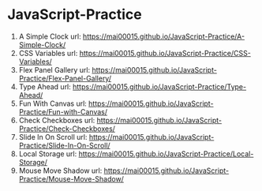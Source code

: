 # JavaScript-Practice
1. A Simple Clock url: https://mai00015.github.io/JavaScript-Practice/A-Simple-Clock/
2. CSS Variables url: https://mai00015.github.io/JavaScript-Practice/CSS-Variables/
3. Flex Panel Gallery url: https://mai00015.github.io/JavaScript-Practice/Flex-Panel-Gallery/
4. Type Ahead url: https://mai00015.github.io/JavaScript-Practice/Type-Ahead/
5. Fun With Canvas url: https://mai00015.github.io/JavaScript-Practice/Fun-with-Canvas/
6. Check Checkboxes url: https://mai00015.github.io/JavaScript-Practice/Check-Checkboxes/
7. Slide In On Scroll url: https://mai00015.github.io/JavaScript-Practice/Slide-In-On-Scroll/
8. Local Storage url: https://mai00015.github.io/JavaScript-Practice/Local-Storage/
9. Mouse Move Shadow url: https://mai00015.github.io/JavaScript-Practice/Mouse-Move-Shadow/

